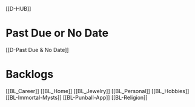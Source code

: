 [[D-HUB]]
# Past Due or No Date
[[D-Past Due & No Date]]

# Backlogs
[[BL_Career]]
[[BL_Home]]
[[BL_Jewelry]]
[[BL_Personal]]
[[BL_Hobbies]]
[[BL-Immortal-Mysts]]
[[BL-Punball-App]]
[[BL-Religion]]